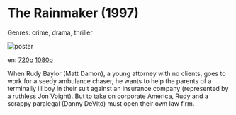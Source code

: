 # The Rainmaker (1997)

Genres: crime, drama, thriller

![poster](http://image.tmdb.org/t/p/w500/ljHBYpeNAUAc8AaxfDArpB2A4yg.jpg)

en:
  [720p](magnet:?xt=urn:btih:A5A46373CA7CA16ECE3756DEBBB33C493D4AA006&tr=udp://glotorrents.pw:6969/announce&tr=udp://tracker.opentrackr.org:1337/announce&tr=udp://torrent.gresille.org:80/announce&tr=udp://tracker.openbittorrent.com:80&tr=udp://tracker.coppersurfer.tk:6969&tr=udp://tracker.leechers-paradise.org:6969&tr=udp://p4p.arenabg.ch:1337&tr=udp://tracker.internetwarriors.net:1337)
  [1080p](magnet:?xt=urn:btih:14AD0C1403C253239DDF4F300085C4E77027293E&tr=udp://glotorrents.pw:6969/announce&tr=udp://tracker.opentrackr.org:1337/announce&tr=udp://torrent.gresille.org:80/announce&tr=udp://tracker.openbittorrent.com:80&tr=udp://tracker.coppersurfer.tk:6969&tr=udp://tracker.leechers-paradise.org:6969&tr=udp://p4p.arenabg.ch:1337&tr=udp://tracker.internetwarriors.net:1337)
  


When Rudy Baylor (Matt Damon), a young attorney with no clients, goes to work for a seedy ambulance chaser, he wants to help the parents of a terminally ill boy in their suit against an insurance company (represented by a ruthless Jon Voight). But to take on corporate America, Rudy and a scrappy paralegal (Danny DeVito) must open their own law firm.